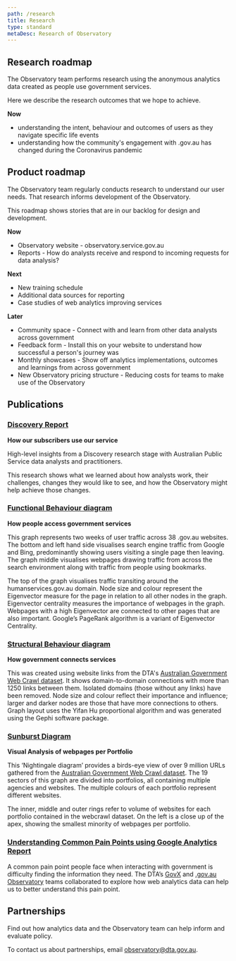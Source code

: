 ```yaml
---
path: /research
title: Research
type: standard
metaDesc: Research of Observatory
---
```


## Research roadmap

The Observatory team performs research using the anonymous analytics data
created as people use government services.

Here we describe the research outcomes that we hope to achieve.

**Now**

- understanding the intent, behaviour and outcomes of users as they navigate
  specific life events
- understanding how the community's engagement with .gov.au has changed during
  the Coronavirus pandemic

## Product roadmap

The Observatory team regularly conducts research to understand our user needs.
That research informs development of the Observatory.

This roadmap shows stories that are in our backlog for design and development.

**Now**

- Observatory website - observatory.service.gov.au
- Reports - How do analysts receive and respond to incoming requests for data
  analysis?

**Next**

- New training schedule
- Additional data sources for reporting
- Case studies of web analytics improving services

**Later**

- Community space - Connect with and learn from other data analysts across
  government
- Feedback form - Install this on your website to understand how successful a
  person's journey was
- Monthly showcases - Show off analytics implementations, outcomes and learnings
  from across government
- New Observatory pricing structure - Reducing costs for teams to make use of
  the Observatory

## Publications

### [Discovery Report](/gov-au-observatory_discovery_research_findings-report.pdf)

**How our subscribers use our service**

High-level insights from a Discovery research stage with Australian Public
Service data analysts and practitioners.

This research shows what we learned about how analysts work, their challenges,
changes they would like to see, and how the Observatory might help achieve those
changes.

### [Functional Behaviour diagram](/gov-au_observatory-funtional-behaviour.pdf)

**How people access government services**

This graph represents two weeks of user traffic across 38 .gov.au websites. The
bottom and left hand side visualises search engine traffic from Google and Bing,
predominantly showing users visiting a single page then leaving. The graph
middle visualises webpages drawing traffic from across the search environment
along with traffic from people using bookmarks.

The top of the graph visualises traffic transiting around the
humanservices.gov.au domain. Node size and colour represent the Eigenvector
measure for the page in relation to all other nodes in the graph. Eigenvector
centrality measures the importance of webpages in the graph. Webpages with a
high Eigenvector are connected to other pages that are also important. Google’s
PageRank algorithm is a variant of Eigenvector Centrality.

### [Structural Behaviour diagram](/gov-au_observatory-structural-behaviour.pdf)

**How government connects services**

This was created using website links from the DTA's
[Australian Government Web Crawl dataset](https://data.gov.au/dataset/ds-dga-99f43557-1d3d-40e7-bc0c-665a4275d625/details).
It shows domain-to-domain connections with more than 1250 links between them.
Isolated domains (those without any links) have been removed. Node size and
colour reflect their importance and influence; larger and darker nodes are those
that have more connections to others. Graph layout uses the Yifan Hu
proportional algorithm and was generated using the Gephi software package.

### [Sunburst Diagram](../../gov-au-observatory_webcrawl-sunburst.pdf)

**Visual Analysis of webpages per Portfolio**

This ‘Nightingale diagram’ provides a birds-eye view of over 9 million URLs
gathered from the
[Australian Government Web Crawl dataset](https://data.gov.au/dataset/ds-dga-99f43557-1d3d-40e7-bc0c-665a4275d625/details).
The 19 sectors of this graph are divided into portfolios, all containing
multiple agencies and websites. The multiple colours of each portfolio represent
different websites.

The inner, middle and outer rings refer to volume of websites for each portfolio
contained in the webcrawl dataset. On the left is a close up of the apex,
showing the smallest minority of webpages per portfolio.

### [Understanding Common Pain Points using Google Analytics Report](../../understanding-the-common-pain-points-using-web-analytics)

A common pain point people face when interacting with government is difficulty
finding the information they need. The DTA’s
[GovX](https://www.dta.gov.au/our-projects/govx) and
[.gov.au Observatory](https://observatory.service.gov.au) teams collaborated to
explore how web analytics data can help us to better understand this pain point.

## Partnerships

Find out how analytics data and the Observatory team can help inform and
evaluate policy.

To contact us about partnerships, email
[observatory@dta.gov.au](mailto:observatory@dta.gov.au).
